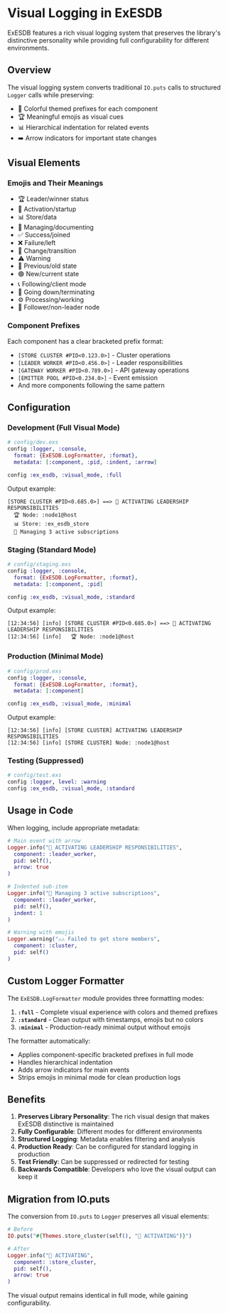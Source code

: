 # Visual Logging in ExESDB

ExESDB features a rich visual logging system that preserves the library's distinctive personality while providing full configurability for different environments.

## Overview

The visual logging system converts traditional `IO.puts` calls to structured `Logger` calls while preserving:
- 🎨 Colorful themed prefixes for each component
- 🏆 Meaningful emojis as visual cues
- 📊 Hierarchical indentation for related events
- ➡️ Arrow indicators for important state changes

## Visual Elements

### Emojis and Their Meanings
- 🏆 Leader/winner status
- 🚀 Activation/startup
- 📊 Store/data
- 📝 Managing/documenting
- ✅ Success/joined
- ❌ Failure/left
- 🔄 Change/transition
- ⚠️ Warning
- 🔴 Previous/old state
- 🟢 New/current state
- 📞 Following/client mode
- 🔻 Going down/terminating
- ⚙️ Processing/working
- 🥈 Follower/non-leader node

### Component Prefixes
Each component has a clear bracketed prefix format:
- `[STORE CLUSTER #PID<0.123.0>]` - Cluster operations
- `[LEADER WORKER #PID<0.456.0>]` - Leader responsibilities  
- `[GATEWAY WORKER #PID<0.789.0>]` - API gateway operations
- `[EMITTER POOL #PID<0.234.0>]` - Event emission
- And more components following the same pattern

## Configuration

### Development (Full Visual Mode)
```elixir
# config/dev.exs
config :logger, :console,
  format: {ExESDB.LogFormatter, :format},
  metadata: [:component, :pid, :indent, :arrow]

config :ex_esdb, :visual_mode, :full
```

Output example:
```
[STORE CLUSTER #PID<0.685.0>] ==> 🚀 ACTIVATING LEADERSHIP RESPONSIBILITIES
  🏆 Node: :node1@host
  📊 Store: :ex_esdb_store
  📝 Managing 3 active subscriptions
```

### Staging (Standard Mode)
```elixir
# config/staging.exs
config :logger, :console,
  format: {ExESDB.LogFormatter, :format},
  metadata: [:component, :pid]

config :ex_esdb, :visual_mode, :standard
```

Output example:
```
[12:34:56] [info] [STORE CLUSTER #PID<0.685.0>] ==> 🚀 ACTIVATING LEADERSHIP RESPONSIBILITIES
[12:34:56] [info]   🏆 Node: :node1@host
```

### Production (Minimal Mode)
```elixir
# config/prod.exs
config :logger, :console,
  format: {ExESDB.LogFormatter, :format},
  metadata: [:component]

config :ex_esdb, :visual_mode, :minimal
```

Output example:
```
[12:34:56] [info] [STORE CLUSTER] ACTIVATING LEADERSHIP RESPONSIBILITIES
[12:34:56] [info] [STORE CLUSTER] Node: :node1@host
```

### Testing (Suppressed)
```elixir
# config/test.exs
config :logger, level: :warning
config :ex_esdb, :visual_mode, :standard
```

## Usage in Code

When logging, include appropriate metadata:

```elixir
# Main event with arrow
Logger.info("🚀 ACTIVATING LEADERSHIP RESPONSIBILITIES",
  component: :leader_worker,
  pid: self(),
  arrow: true
)

# Indented sub-item
Logger.info("📝 Managing 3 active subscriptions",
  component: :leader_worker,
  pid: self(),
  indent: 1
)

# Warning with emojis
Logger.warning("⚠️⚠️ Failed to get store members",
  component: :cluster,
  pid: self()
)
```

## Custom Logger Formatter

The `ExESDB.LogFormatter` module provides three formatting modes:

1. **`:full`** - Complete visual experience with colors and themed prefixes
2. **`:standard`** - Clean output with timestamps, emojis but no colors
3. **`:minimal`** - Production-ready minimal output without emojis

The formatter automatically:
- Applies component-specific bracketed prefixes in full mode
- Handles hierarchical indentation
- Adds arrow indicators for main events
- Strips emojis in minimal mode for clean production logs

## Benefits

1. **Preserves Library Personality**: The rich visual design that makes ExESDB distinctive is maintained
2. **Fully Configurable**: Different modes for different environments
3. **Structured Logging**: Metadata enables filtering and analysis
4. **Production Ready**: Can be configured for standard logging in production
5. **Test Friendly**: Can be suppressed or redirected for testing
6. **Backwards Compatible**: Developers who love the visual output can keep it

## Migration from IO.puts

The conversion from `IO.puts` to `Logger` preserves all visual elements:

```elixir
# Before
IO.puts("#{Themes.store_cluster(self(), "🚀 ACTIVATING")}")

# After
Logger.info("🚀 ACTIVATING",
  component: :store_cluster,
  pid: self(),
  arrow: true
)
```

The visual output remains identical in full mode, while gaining configurability.